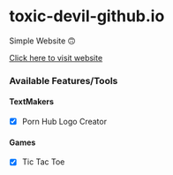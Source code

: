 # toxic-devil-github.io
Simple Website 🙃

[Click here to visit website](https://toxic-devil.github.io)

### Available Features/Tools
#### TextMakers
- [X] Porn Hub Logo Creator
#### Games
- [X] Tic Tac Toe
